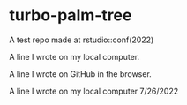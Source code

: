 # turbo-palm-tree

A test repo made at rstudio::conf(2022)

A line I wrote on my local computer.

A line I wrote on GitHub in the browser.

A line I wrote on my local computer 7/26/2022
